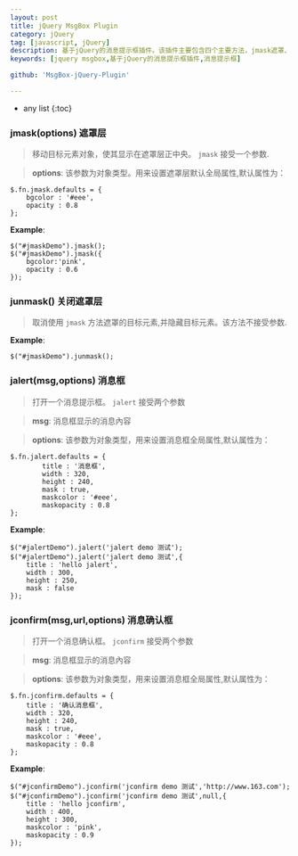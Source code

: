 ```yaml
---
layout: post
title: jQuery MsgBox Plugin
category: jQuery
tag: [javascript, jQuery]
description: 基于jQuery的消息提示框插件。该插件主要包含四个主要方法，jmask遮罩、junmask关闭遮罩、jalert消息提示框及jconfirm消息确认框等。
keywords: [jquery msgbox,基于jQuery的消息提示框插件,消息提示框]

github: 'MsgBox-jQuery-Plugin'

---
```


* any list
{:toc}

### jmask(options) 遮罩层

>移动目标元素对象，使其显示在遮罩层正中央。 `jmask` 接受一个参数.

>**options**: 该参数为对象类型。用来设置遮罩层默认全局属性,默认属性为：
>
    $.fn.jmask.defaults = {
    	bgcolor : '#eee',
		opacity : 0.8
    };

**Example**: 

    $("#jmaskDemo").jmask();
    $("#jmaskDemo").jmask({
        bgcolor:'pink',
        opacity : 0.6
    });

### junmask() 关闭遮罩层

>取消使用 `jmask` 方法遮罩的目标元素,并隐藏目标元素。该方法不接受参数.

**Example**:

    $("#jmaskDemo").junmask();
    
### jalert(msg,options) 消息框

>打开一个消息提示框。 `jalert` 接受两个参数

>**msg**: 消息框显示的消息內容

>**options**: 该参数为对象类型，用来设置消息框全局属性,默认属性为：
>
    $.fn.jalert.defaults = {
    	    title : '消息框',
            width : 320,
            height : 240,
            mask : true,
           	maskcolor : '#eee',
			maskopacity : 0.8
    };
    
**Example**:

    $("#jalertDemo").jalert('jalert demo 测试');
    $("#jalertDemo").jalert('jalert demo 测试',{ 
        title : 'hello jalert', 
        width : 300, 
        height : 250, 
        mask : false
    });

### jconfirm(msg,url,options) 消息确认框

>打开一个消息确认框。 `jconfirm` 接受两个参数

>**msg**: 消息框显示的消息內容

>**options**: 该参数为对象类型，用来设置消息框全局属性,默认属性为：
>
    $.fn.jconfirm.defaults = {
    	title : '确认消息框',
        width : 320,
        height : 240,
        mask : true,
        maskcolor : '#eee',
		maskopacity : 0.8
    };

**Example**:

    $("#jconfirmDemo").jconfirm('jconfirm demo 测试','http://www.163.com');
    $("#jconfirmDemo").jconfirm('jconfirm demo 测试',null,{
        title : 'hello jconfirm', 
        width : 400, 
        height : 300, 
        maskcolor : 'pink',
        maskopacity : 0.9
    });